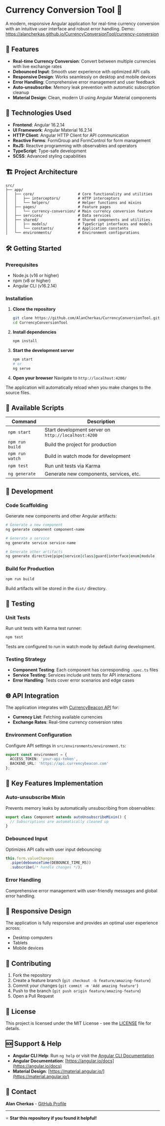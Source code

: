 # Currency Conversion Tool 💱

A modern, responsive Angular application for real-time currency conversion with an intuitive user interface and robust error handling.
Demo: https://alancherkas.github.io/CurrencyConversionTool/currency-conversion

## 🌟 Features

- **Real-time Currency Conversion**: Convert between multiple currencies with live exchange rates
- **Debounced Input**: Smooth user experience with optimized API calls
- **Responsive Design**: Works seamlessly on desktop and mobile devices
- **Error Handling**: Comprehensive error management and user feedback
- **Auto-unsubscribe**: Memory leak prevention with automatic subscription cleanup
- **Material Design**: Clean, modern UI using Angular Material components

## 🚀 Technologies Used

- **Frontend**: Angular 16.2.14
- **UI Framework**: Angular Material 16.2.14
- **HTTP Client**: Angular HTTP Client for API communication
- **Reactive Forms**: FormGroup and FormControl for form management
- **RxJS**: Reactive programming with observables and operators
- **TypeScript**: Type-safe development
- **SCSS**: Advanced styling capabilities

## 🏗️ Project Architecture

```
src/
├── app/
│   ├── core/                    # Core functionality and utilities
│   │   ├── interceptors/        # HTTP interceptors
│   │   └── helpers/             # Helper functions and mixins
│   ├── pages/                   # Feature pages
│   │   └── currency-conversion/ # Main currency conversion feature
│   ├── services/                # Data services
│   ├── shared/                  # Shared components and utilities
│   │   ├── models/              # TypeScript interfaces and models
│   │   └── constants/           # Application constants
│   └── environments/            # Environment configurations
```

## 🛠️ Getting Started

### Prerequisites

- Node.js (v16 or higher)
- npm (v8 or higher)
- Angular CLI (v16.2.14)

### Installation

1. **Clone the repository**
   ```bash
   git clone https://github.com/AlanCherkas/CurrencyConversionTool.git
   cd CurrencyConversionTool
   ```

2. **Install dependencies**
   ```bash
   npm install
   ```

3. **Start the development server**
   ```bash
   npm start
   # or
   ng serve
   ```

4. **Open your browser**
   Navigate to `http://localhost:4200/`

The application will automatically reload when you make changes to the source files.

## 📝 Available Scripts

| Command | Description |
|---------|-------------|
| `npm start` | Start development server on `http://localhost:4200` |
| `npm run build` | Build the project for production |
| `npm run watch` | Build in watch mode for development |
| `npm test` | Run unit tests via Karma |
| `ng generate` | Generate new components, services, etc. |

## 🔧 Development

### Code Scaffolding

Generate new components and other Angular artifacts:

```bash
# Generate a new component
ng generate component component-name

# Generate a service
ng generate service service-name

# Generate other artifacts
ng generate directive|pipe|service|class|guard|interface|enum|module
```

### Build for Production

```bash
npm run build
```

Build artifacts will be stored in the `dist/` directory.

## 🧪 Testing

### Unit Tests

Run unit tests with Karma test runner:

```bash
npm test
```

Tests are configured to run in watch mode by default during development.

### Testing Strategy

- **Component Testing**: Each component has corresponding `.spec.ts` files
- **Service Testing**: Services include unit tests for API interactions
- **Error Handling**: Tests cover error scenarios and edge cases

## 🌐 API Integration

The application integrates with [CurrencyBeacon API](https://currencybeacon.com/) for:

- **Currency List**: Fetching available currencies
- **Exchange Rates**: Real-time currency conversion rates

### Environment Configuration

Configure API settings in `src/environments/environment.ts`:

```typescript
export const environment = {
  ACCESS_TOKEN: 'your-api-token',
  BACKEND_URL: 'https://api.currencybeacon.com'
};
```

## 🎯 Key Features Implementation

### Auto-unsubscribe Mixin
Prevents memory leaks by automatically unsubscribing from observables:

```typescript
export class Component extends autoUnsubscribeMixin() {
  // Subscriptions are automatically cleaned up
}
```

### Debounced Input
Optimizes API calls with user input debouncing:

```typescript
this.form.valueChanges
  .pipe(debounceTime(DEBOUNCE_TIME_MS))
  .subscribe(/* handle changes */);
```

### Error Handling
Comprehensive error management with user-friendly messages and global error handling.

## 📱 Responsive Design

The application is fully responsive and provides an optimal user experience across:
- Desktop computers
- Tablets
- Mobile devices

## 🤝 Contributing

1. Fork the repository
2. Create a feature branch (`git checkout -b feature/amazing-feature`)
3. Commit your changes (`git commit -m 'Add amazing feature'`)
4. Push to the branch (`git push origin feature/amazing-feature`)
5. Open a Pull Request

## 📄 License

This project is licensed under the MIT License - see the [LICENSE](LICENSE) file for details.

## 🆘 Support & Help

- **Angular CLI Help**: Run `ng help` or visit the [Angular CLI Documentation](https://angular.io/cli)
- **Angular Documentation**: [https://angular.io/docs](https://angular.io/docs)
- **Material Design**: [https://material.angular.io/](https://material.angular.io/)

## 📧 Contact

**Alan Cherkas** - [GitHub Profile](https://github.com/AlanCherkas)

---

⭐ **Star this repository if you found it helpful!**
